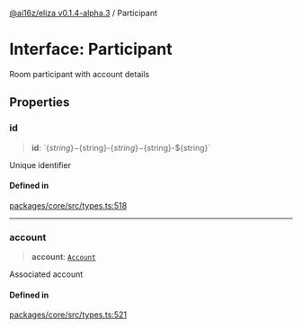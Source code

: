 [@ai16z/eliza v0.1.4-alpha.3](../index.md) / Participant

# Interface: Participant

Room participant with account details

## Properties

### id

> **id**: \`$\{string\}-$\{string\}-$\{string\}-$\{string\}-$\{string\}\`

Unique identifier

#### Defined in

[packages/core/src/types.ts:518](https://github.com/ai16z/eliza/blob/main/packages/core/src/types.ts#L518)

***

### account

> **account**: [`Account`](Account.md)

Associated account

#### Defined in

[packages/core/src/types.ts:521](https://github.com/ai16z/eliza/blob/main/packages/core/src/types.ts#L521)
